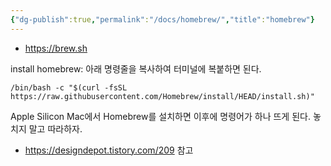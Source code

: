 ```yaml
---
{"dg-publish":true,"permalink":"/docs/homebrew/","title":"homebrew"}
---
```


- <https://brew.sh>

install homebrew: 아래 명령줄을 복사하여 터미널에 복붙하면 된다.

```
/bin/bash -c "$(curl -fsSL https://raw.githubusercontent.com/Homebrew/install/HEAD/install.sh)"
```

Apple Silicon Mac에서 Homebrew를 설치하면 이후에 명령어가 하나 뜨게 된다. 놓치지 말고 따라하자.

- <https://designdepot.tistory.com/209> 참고

